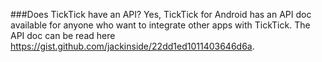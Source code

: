 ###Does TickTick have an API?
Yes, TickTick for Android has an API doc available for anyone who want to integrate other apps with TickTick. The API doc can be read here <https://gist.github.com/jackinside/22dd1ed1011403646d6a>.


